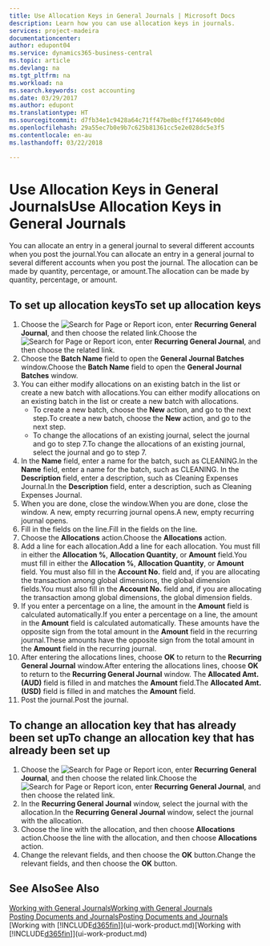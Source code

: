 ```yaml
---
title: Use Allocation Keys in General Journals | Microsoft Docs
description: Learn how you can use allocation keys in journals.
services: project-madeira
documentationcenter: 
author: edupont04
ms.service: dynamics365-business-central
ms.topic: article
ms.devlang: na
ms.tgt_pltfrm: na
ms.workload: na
ms.search.keywords: cost accounting
ms.date: 03/29/2017
ms.author: edupont
ms.translationtype: HT
ms.sourcegitcommit: d7fb34e1c9428a64c71ff47be8bcff174649c00d
ms.openlocfilehash: 29a55ec7b0e9b7c625b81361cc5e2e028dc5e3f5
ms.contentlocale: en-au
ms.lasthandoff: 03/22/2018

---
```

# <a name="use-allocation-keys-in-general-journals"></a><span data-ttu-id="6cc4f-103">Use Allocation Keys in General Journals</span><span class="sxs-lookup"><span data-stu-id="6cc4f-103">Use Allocation Keys in General Journals</span></span>
<span data-ttu-id="6cc4f-104">You can allocate an entry in a general journal to several different accounts when you post the journal.</span><span class="sxs-lookup"><span data-stu-id="6cc4f-104">You can allocate an entry in a general journal to several different accounts when you post the journal.</span></span> <span data-ttu-id="6cc4f-105">The allocation can be made by quantity, percentage, or amount.</span><span class="sxs-lookup"><span data-stu-id="6cc4f-105">The allocation can be made by quantity, percentage, or amount.</span></span>

## <a name="to-set-up-allocation-keys"></a><span data-ttu-id="6cc4f-106">To set up allocation keys</span><span class="sxs-lookup"><span data-stu-id="6cc4f-106">To set up allocation keys</span></span>
1. <span data-ttu-id="6cc4f-107">Choose the ![Search for Page or Report](media/ui-search/search_small.png "Search for Page or Report icon") icon, enter **Recurring General Journal**, and then choose the related link.</span><span class="sxs-lookup"><span data-stu-id="6cc4f-107">Choose the ![Search for Page or Report](media/ui-search/search_small.png "Search for Page or Report icon") icon, enter **Recurring General Journal**, and then choose the related link.</span></span>
2. <span data-ttu-id="6cc4f-108">Choose the **Batch Name** field to open the **General Journal Batches** window.</span><span class="sxs-lookup"><span data-stu-id="6cc4f-108">Choose the **Batch Name** field to open the **General Journal Batches** window.</span></span>
3. <span data-ttu-id="6cc4f-109">You can either modify allocations on an existing batch in the list or create a new batch with allocations.</span><span class="sxs-lookup"><span data-stu-id="6cc4f-109">You can either modify allocations on an existing batch in the list or create a new batch with allocations.</span></span>
   * <span data-ttu-id="6cc4f-110">To create a new batch, choose the **New** action, and go to the next step.</span><span class="sxs-lookup"><span data-stu-id="6cc4f-110">To create a new batch, choose the **New** action, and go to the next step.</span></span>
   * <span data-ttu-id="6cc4f-111">To change the allocations of an existing journal, select the journal and go to step 7.</span><span class="sxs-lookup"><span data-stu-id="6cc4f-111">To change the allocations of an existing journal, select the journal and go to step 7.</span></span>    
4. <span data-ttu-id="6cc4f-112">In the **Name** field, enter a name for the batch, such as CLEANING.</span><span class="sxs-lookup"><span data-stu-id="6cc4f-112">In the **Name** field, enter a name for the batch, such as CLEANING.</span></span> <span data-ttu-id="6cc4f-113">In the **Description** field, enter a description, such as Cleaning Expenses Journal.</span><span class="sxs-lookup"><span data-stu-id="6cc4f-113">In the **Description** field, enter a description, such as Cleaning Expenses Journal.</span></span>
5. <span data-ttu-id="6cc4f-114">When you are done, close the window.</span><span class="sxs-lookup"><span data-stu-id="6cc4f-114">When you are done, close the window.</span></span> <span data-ttu-id="6cc4f-115">A new, empty recurring journal opens.</span><span class="sxs-lookup"><span data-stu-id="6cc4f-115">A new, empty recurring journal opens.</span></span>
6. <span data-ttu-id="6cc4f-116">Fill in the fields on the line.</span><span class="sxs-lookup"><span data-stu-id="6cc4f-116">Fill in the fields on the line.</span></span>
7. <span data-ttu-id="6cc4f-117">Choose the **Allocations** action.</span><span class="sxs-lookup"><span data-stu-id="6cc4f-117">Choose the **Allocations** action.</span></span>
8. <span data-ttu-id="6cc4f-118">Add a line for each allocation.</span><span class="sxs-lookup"><span data-stu-id="6cc4f-118">Add a line for each allocation.</span></span> <span data-ttu-id="6cc4f-119">You must fill in either the **Allocation %**, **Allocation Quantity**, or **Amount** field.</span><span class="sxs-lookup"><span data-stu-id="6cc4f-119">You must fill in either the **Allocation %**, **Allocation Quantity**, or **Amount** field.</span></span> <span data-ttu-id="6cc4f-120">You must also fill in the **Account No.** field and, if you are allocating the transaction among global dimensions, the global dimension fields.</span><span class="sxs-lookup"><span data-stu-id="6cc4f-120">You must also fill in the **Account No.** field and, if you are allocating the transaction among global dimensions, the global dimension fields.</span></span>
9. <span data-ttu-id="6cc4f-121">If you enter a percentage on a line, the amount in the **Amount** field is calculated automatically.</span><span class="sxs-lookup"><span data-stu-id="6cc4f-121">If you enter a percentage on a line, the amount in the **Amount** field is calculated automatically.</span></span> <span data-ttu-id="6cc4f-122">These amounts have the opposite sign from the total amount in the **Amount** field in the recurring journal.</span><span class="sxs-lookup"><span data-stu-id="6cc4f-122">These amounts have the opposite sign from the total amount in the **Amount** field in the recurring journal.</span></span>
10. <span data-ttu-id="6cc4f-123">After entering the allocations lines, choose **OK** to return to the **Recurring General Journal** window.</span><span class="sxs-lookup"><span data-stu-id="6cc4f-123">After entering the allocations lines, choose **OK** to return to the **Recurring General Journal** window.</span></span> <span data-ttu-id="6cc4f-124">The **Allocated Amt. (AUD)** field is filled in and matches the **Amount** field.</span><span class="sxs-lookup"><span data-stu-id="6cc4f-124">The **Allocated Amt. (USD)** field is filled in and matches the **Amount** field.</span></span>
11. <span data-ttu-id="6cc4f-125">Post the journal.</span><span class="sxs-lookup"><span data-stu-id="6cc4f-125">Post the journal.</span></span>

## <a name="to-change-an-allocation-key-that-has-already-been-set-up"></a><span data-ttu-id="6cc4f-126">To change an allocation key that has already been set up</span><span class="sxs-lookup"><span data-stu-id="6cc4f-126">To change an allocation key that has already been set up</span></span>
1. <span data-ttu-id="6cc4f-127">Choose the ![Search for Page or Report](media/ui-search/search_small.png "Search for Page or Report icon") icon, enter **Recurring General Journal**, and then choose the related link.</span><span class="sxs-lookup"><span data-stu-id="6cc4f-127">Choose the ![Search for Page or Report](media/ui-search/search_small.png "Search for Page or Report icon") icon, enter **Recurring General Journal**, and then choose the related link.</span></span>
2. <span data-ttu-id="6cc4f-128">In the **Recurring General Journal** window, select the journal with the allocation.</span><span class="sxs-lookup"><span data-stu-id="6cc4f-128">In the **Recurring General Journal** window, select the journal with the allocation.</span></span>
3. <span data-ttu-id="6cc4f-129">Choose the line with the allocation, and then choose **Allocations** action.</span><span class="sxs-lookup"><span data-stu-id="6cc4f-129">Choose the line with the allocation, and then choose **Allocations** action.</span></span>
4. <span data-ttu-id="6cc4f-130">Change the relevant fields, and then choose the **OK** button.</span><span class="sxs-lookup"><span data-stu-id="6cc4f-130">Change the relevant fields, and then choose the **OK** button.</span></span>

## <a name="see-also"></a><span data-ttu-id="6cc4f-131">See Also</span><span class="sxs-lookup"><span data-stu-id="6cc4f-131">See Also</span></span>
[<span data-ttu-id="6cc4f-132">Working with General Journals</span><span class="sxs-lookup"><span data-stu-id="6cc4f-132">Working with General Journals</span></span>](ui-work-general-journals.md)  
[<span data-ttu-id="6cc4f-133">Posting Documents and Journals</span><span class="sxs-lookup"><span data-stu-id="6cc4f-133">Posting Documents and Journals</span></span>](ui-post-documents-journals.md)  
<span data-ttu-id="6cc4f-134">[Working with [!INCLUDE[d365fin](includes/d365fin_md.md)]](ui-work-product.md)</span><span class="sxs-lookup"><span data-stu-id="6cc4f-134">[Working with [!INCLUDE[d365fin](includes/d365fin_md.md)]](ui-work-product.md)</span></span>

